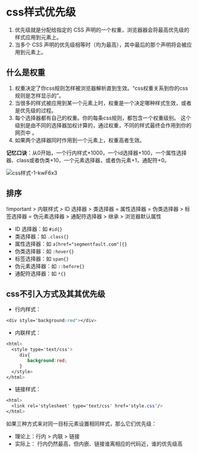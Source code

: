 # css样式优先级

1. 优先级就是分配给指定的 CSS 声明的一个权重，浏览器器会将最高优先级的样式应用到元素上。
2. 当多个 CSS 声明的优先级相等时（均为最高），其中最后的那个声明将会被应用到元素上。


## 什么是权重

1. 权重决定了你css规则怎样被浏览器解析直到生效。“css权重关系到你的css规则是怎样显示的”。
2. 当很多的样式被应用到某一个元素上时，权重是一个决定哪种样式生效，或者是优先级的过程。
3. 每个选择器都有自己的权重。你的每条css规则，都包含一个权重级别。 这个级别是由不同的选择器加权计算的，通过权重，不同的样式最终会作用到你的网页中 。
4. 如果两个选择器同时作用到一个元素上，权重高者生效。

**记忆口诀**：从0开始，一个行内样式+1000，一个id选择器+100，一个属性选择器、class或者伪类+10，一个元素选择器，或者伪元素+1，通配符+0。

![css样式-1-kwF6x3](https://cdn.jsdelivr.net/gh/DreamCats/imgs@main/uPic/css样式-1-kwF6x3.jpeg)

## 排序
!important > 内联样式 > ID 选择器 > 类选择器 = 属性选择器 = 伪类选择器 > 标签选择器 = 伪元素选择器 > 通配符选择器 > 继承 > 浏览器默认属性

- ID 选择器：如 `#id{}`
- 类选择器：如 `.class{}`
- 属性选择器：如 `a[href="segmentfault.com"]{}`
- 伪类选择器：如 `:hover{}`
- 标签选择器：如 `span{}`
- 伪元素选择器：如 `::before{}`
- 通配符选择器：如 `*{}`

## css不引入方式及其其优先级

- 行内样式：

```css
<div style='background:red'></div>
```

- 内联样式：

```css
<html>
  <style type='text/css'>
     div{
        background:red;
     }
  </style>
</html>
```

- 链接样式：

```css
<html>
  <link rel='stylesheet' type='text/css' href='style.css'/>
</html>
```

如果三种方式来对同一目标元素设置相同样式，那么它们优先级：

- 理论上：行内 > 内联 > 链接
- 实际上： 行内仍然最高，但内嵌、链接谁离相应的代码近，谁的优先级高

